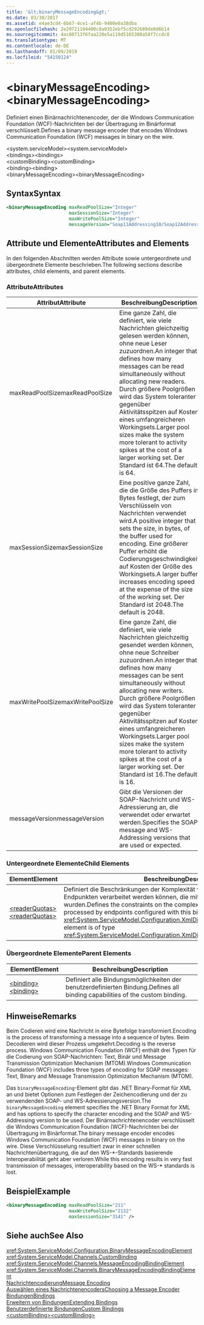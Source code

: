 ```yaml
---
title: '&lt;binaryMessageEncoding&gt;'
ms.date: 03/30/2017
ms.assetid: e4ae3cd4-6b67-4ce1-af4b-9400e0a38dba
ms.openlocfilehash: 2e29721104400c8a0352ebf5cd292689de0d6b14
ms.sourcegitcommit: 4ac80713f6faa220e5a119d5165308a58f7ccdc8
ms.translationtype: MT
ms.contentlocale: de-DE
ms.lasthandoff: 01/09/2019
ms.locfileid: "54150124"
---
```

# <a name="ltbinarymessageencodinggt"></a><span data-ttu-id="9d042-102">&lt;binaryMessageEncoding&gt;</span><span class="sxs-lookup"><span data-stu-id="9d042-102">&lt;binaryMessageEncoding&gt;</span></span>
<span data-ttu-id="9d042-103">Definiert einen Binärnachrichtenencoder, der die Windows Communication Foundation (WCF)-Nachrichten bei der Übertragung im Binärformat verschlüsselt.</span><span class="sxs-lookup"><span data-stu-id="9d042-103">Defines a binary message encoder that encodes Windows Communication Foundation (WCF) messages in binary on the wire.</span></span>  
  
 <span data-ttu-id="9d042-104">\<system.serviceModel></span><span class="sxs-lookup"><span data-stu-id="9d042-104">\<system.serviceModel></span></span>  
<span data-ttu-id="9d042-105">\<bindings></span><span class="sxs-lookup"><span data-stu-id="9d042-105">\<bindings></span></span>  
<span data-ttu-id="9d042-106">\<customBinding></span><span class="sxs-lookup"><span data-stu-id="9d042-106">\<customBinding></span></span>  
<span data-ttu-id="9d042-107">\<binding></span><span class="sxs-lookup"><span data-stu-id="9d042-107">\<binding></span></span>  
<span data-ttu-id="9d042-108">\<binaryMessageEncoding></span><span class="sxs-lookup"><span data-stu-id="9d042-108">\<binaryMessageEncoding></span></span>  
  
## <a name="syntax"></a><span data-ttu-id="9d042-109">Syntax</span><span class="sxs-lookup"><span data-stu-id="9d042-109">Syntax</span></span>  
  
```xml  
<binaryMessageEncoding maxReadPoolSize="Integer"
                       maxSessionSize="Integer"
                       maxWritePoolSize="Integer"
                       messageVersion="Soap11Addressing10/Soap12Addressing10" />
```  
  
## <a name="attributes-and-elements"></a><span data-ttu-id="9d042-110">Attribute und Elemente</span><span class="sxs-lookup"><span data-stu-id="9d042-110">Attributes and Elements</span></span>  
 <span data-ttu-id="9d042-111">In den folgenden Abschnitten werden Attribute sowie untergeordnete und übergeordnete Elemente beschrieben.</span><span class="sxs-lookup"><span data-stu-id="9d042-111">The following sections describe attributes, child elements, and parent elements.</span></span>  
  
### <a name="attributes"></a><span data-ttu-id="9d042-112">Attribute</span><span class="sxs-lookup"><span data-stu-id="9d042-112">Attributes</span></span>  
  
|<span data-ttu-id="9d042-113">Attribut</span><span class="sxs-lookup"><span data-stu-id="9d042-113">Attribute</span></span>|<span data-ttu-id="9d042-114">Beschreibung</span><span class="sxs-lookup"><span data-stu-id="9d042-114">Description</span></span>|  
|---------------|-----------------|  
|<span data-ttu-id="9d042-115">maxReadPoolSize</span><span class="sxs-lookup"><span data-stu-id="9d042-115">maxReadPoolSize</span></span>|<span data-ttu-id="9d042-116">Eine ganze Zahl, die definiert, wie viele Nachrichten gleichzeitig gelesen werden können, ohne neue Leser zuzuordnen.</span><span class="sxs-lookup"><span data-stu-id="9d042-116">An integer that defines how many messages can be read simultaneously without allocating new readers.</span></span> <span data-ttu-id="9d042-117">Durch größere Poolgrößen wird das System toleranter gegenüber Aktivitätsspitzen auf Kosten eines umfangreicheren Workingsets.</span><span class="sxs-lookup"><span data-stu-id="9d042-117">Larger pool sizes make the system more tolerant to activity spikes at the cost of a larger working set.</span></span> <span data-ttu-id="9d042-118">Der Standard ist 64.</span><span class="sxs-lookup"><span data-stu-id="9d042-118">The default is 64.</span></span>|  
|<span data-ttu-id="9d042-119">maxSessionSize</span><span class="sxs-lookup"><span data-stu-id="9d042-119">maxSessionSize</span></span>|<span data-ttu-id="9d042-120">Eine positive ganze Zahl, die die Größe des Puffers in Bytes festlegt, der zum Verschlüsseln von Nachrichten verwendet wird.</span><span class="sxs-lookup"><span data-stu-id="9d042-120">A positive integer that sets the size, in bytes, of the buffer used for encoding.</span></span> <span data-ttu-id="9d042-121">Eine größerer Puffer erhöht die Codierungsgeschwindigkeit auf Kosten der Größe des Workingsets.</span><span class="sxs-lookup"><span data-stu-id="9d042-121">A larger buffer increases encoding speed at the expense of the size of the working set.</span></span> <span data-ttu-id="9d042-122">Der Standard ist 2048.</span><span class="sxs-lookup"><span data-stu-id="9d042-122">The default is 2048.</span></span>|  
|<span data-ttu-id="9d042-123">maxWritePoolSize</span><span class="sxs-lookup"><span data-stu-id="9d042-123">maxWritePoolSize</span></span>|<span data-ttu-id="9d042-124">Eine ganze Zahl, die definiert, wie viele Nachrichten gleichzeitig gesendet werden können, ohne neue Schreiber zuzuordnen.</span><span class="sxs-lookup"><span data-stu-id="9d042-124">An integer that defines how many messages can be sent simultaneously without allocating new writers.</span></span> <span data-ttu-id="9d042-125">Durch größere Poolgrößen wird das System toleranter gegenüber Aktivitätsspitzen auf Kosten eines umfangreicheren Workingsets.</span><span class="sxs-lookup"><span data-stu-id="9d042-125">Larger pool sizes make the system more tolerant to activity spikes at the cost of a larger working set.</span></span> <span data-ttu-id="9d042-126">Der Standard ist 16.</span><span class="sxs-lookup"><span data-stu-id="9d042-126">The default is 16.</span></span>|  
|<span data-ttu-id="9d042-127">messageVersion</span><span class="sxs-lookup"><span data-stu-id="9d042-127">messageVersion</span></span>|<span data-ttu-id="9d042-128">Gibt die Versionen der SOAP-Nachricht und WS-Adressierung an, die verwendet oder erwartet werden.</span><span class="sxs-lookup"><span data-stu-id="9d042-128">Specifies the SOAP message and WS-Addressing versions that are used or expected.</span></span>|  
  
### <a name="child-elements"></a><span data-ttu-id="9d042-129">Untergeordnete Elemente</span><span class="sxs-lookup"><span data-stu-id="9d042-129">Child Elements</span></span>  
  
|<span data-ttu-id="9d042-130">Element</span><span class="sxs-lookup"><span data-stu-id="9d042-130">Element</span></span>|<span data-ttu-id="9d042-131">Beschreibung</span><span class="sxs-lookup"><span data-stu-id="9d042-131">Description</span></span>|  
|-------------|-----------------|  
|[<span data-ttu-id="9d042-132">\<readerQuotas></span><span class="sxs-lookup"><span data-stu-id="9d042-132">\<readerQuotas></span></span>](https://msdn.microsoft.com/library/3e5e42ff-cef8-478f-bf14-034449239bfd)|<span data-ttu-id="9d042-133">Definiert die Beschränkungen der Komplexität von SOAP-Nachrichten, die von Endpunkten verarbeitet werden können, die mit dieser Bindung konfiguriert wurden.</span><span class="sxs-lookup"><span data-stu-id="9d042-133">Defines the constraints on the complexity of SOAP messages that can be processed by endpoints configured with this binding.</span></span> <span data-ttu-id="9d042-134">Dieses Element ist vom Typ <xref:System.ServiceModel.Configuration.XmlDictionaryReaderQuotasElement>.</span><span class="sxs-lookup"><span data-stu-id="9d042-134">This element is of type <xref:System.ServiceModel.Configuration.XmlDictionaryReaderQuotasElement>.</span></span>|  
  
### <a name="parent-elements"></a><span data-ttu-id="9d042-135">Übergeordnete Elemente</span><span class="sxs-lookup"><span data-stu-id="9d042-135">Parent Elements</span></span>  
  
|<span data-ttu-id="9d042-136">Element</span><span class="sxs-lookup"><span data-stu-id="9d042-136">Element</span></span>|<span data-ttu-id="9d042-137">Beschreibung</span><span class="sxs-lookup"><span data-stu-id="9d042-137">Description</span></span>|  
|-------------|-----------------|  
|[<span data-ttu-id="9d042-138">\<binding></span><span class="sxs-lookup"><span data-stu-id="9d042-138">\<binding></span></span>](../../../../../docs/framework/misc/binding.md)|<span data-ttu-id="9d042-139">Definiert alle Bindungsmöglichkeiten der benutzerdefinierten Bindung.</span><span class="sxs-lookup"><span data-stu-id="9d042-139">Defines all binding capabilities of the custom binding.</span></span>|  
  
## <a name="remarks"></a><span data-ttu-id="9d042-140">Hinweise</span><span class="sxs-lookup"><span data-stu-id="9d042-140">Remarks</span></span>  
 <span data-ttu-id="9d042-141">Beim Codieren wird eine Nachricht in eine Bytefolge transformiert.</span><span class="sxs-lookup"><span data-stu-id="9d042-141">Encoding is the process of transforming a message into a sequence of bytes.</span></span> <span data-ttu-id="9d042-142">Beim Decodieren wird dieser Prozess umgekehrt.</span><span class="sxs-lookup"><span data-stu-id="9d042-142">Decoding is the reverse process.</span></span> <span data-ttu-id="9d042-143">Windows Communication Foundation (WCF) enthält drei Typen für die Codierung von SOAP-Nachrichten: Text, Binär und Message Transmission Optimization Mechanism (MTOM).</span><span class="sxs-lookup"><span data-stu-id="9d042-143">Windows Communication Foundation (WCF) includes three types of encoding for SOAP messages: Text, Binary and Message Transmission Optimization Mechanism (MTOM).</span></span>  
  
 <span data-ttu-id="9d042-144">Das `binaryMessageEncoding`-Element gibt das .NET Binary-Format für XML an und bietet Optionen zum Festlegen der Zeichencodierung und der zu verwendenden SOAP- und WS-Adressierungsversion.</span><span class="sxs-lookup"><span data-stu-id="9d042-144">The `binaryMessageEncoding` element specifies the .NET Binary Format for XML and has options to specify the character encoding and the SOAP and WS-Addressing version to be used.</span></span> <span data-ttu-id="9d042-145">Der Binärnachrichtenencoder verschlüsselt die Windows Communication Foundation (WCF)-Nachrichten bei der Übertragung im Binärformat.</span><span class="sxs-lookup"><span data-stu-id="9d042-145">The binary message encoder encodes Windows Communication Foundation (WCF) messages in binary on the wire.</span></span> <span data-ttu-id="9d042-146">Diese Verschlüsselung resultiert zwar in einer schnellen Nachrichtenübertragung, die auf den WS-\*-Standards basierende Interoperabilität geht aber verloren.</span><span class="sxs-lookup"><span data-stu-id="9d042-146">While this encoding results in very fast transmission of messages, interoperability based on the WS-\* standards is lost.</span></span>  
  
## <a name="example"></a><span data-ttu-id="9d042-147">Beispiel</span><span class="sxs-lookup"><span data-stu-id="9d042-147">Example</span></span>  
  
```xml  
<binaryMessageEncoding maxReadPoolSize="211"
                       maxWritePoolSize="2132"
                       maxSessionSize="3141" />
```  
  
## <a name="see-also"></a><span data-ttu-id="9d042-148">Siehe auch</span><span class="sxs-lookup"><span data-stu-id="9d042-148">See Also</span></span>  
 <xref:System.ServiceModel.Configuration.BinaryMessageEncodingElement>  
 <xref:System.ServiceModel.Channels.CustomBinding>  
 <xref:System.ServiceModel.Channels.MessageEncodingBindingElement>  
 <xref:System.ServiceModel.Channels.BinaryMessageEncodingBindingElement>  
 [<span data-ttu-id="9d042-149">Nachrichtencodierung</span><span class="sxs-lookup"><span data-stu-id="9d042-149">Message Encoding</span></span>](../../../../../docs/framework/configure-apps/file-schema/wcf/message-encoding.md)  
 [<span data-ttu-id="9d042-150">Auswählen eines Nachrichtenencoders</span><span class="sxs-lookup"><span data-stu-id="9d042-150">Choosing a Message Encoder</span></span>](../../../../../docs/framework/wcf/feature-details/choosing-a-message-encoder.md)  
 [<span data-ttu-id="9d042-151">Bindungen</span><span class="sxs-lookup"><span data-stu-id="9d042-151">Bindings</span></span>](../../../../../docs/framework/wcf/bindings.md)  
 [<span data-ttu-id="9d042-152">Erweitern von Bindungen</span><span class="sxs-lookup"><span data-stu-id="9d042-152">Extending Bindings</span></span>](../../../../../docs/framework/wcf/extending/extending-bindings.md)  
 [<span data-ttu-id="9d042-153">Benutzerdefinierte Bindungen</span><span class="sxs-lookup"><span data-stu-id="9d042-153">Custom Bindings</span></span>](../../../../../docs/framework/wcf/extending/custom-bindings.md)  
 [<span data-ttu-id="9d042-154">\<customBinding></span><span class="sxs-lookup"><span data-stu-id="9d042-154">\<customBinding></span></span>](../../../../../docs/framework/configure-apps/file-schema/wcf/custombinding.md)
